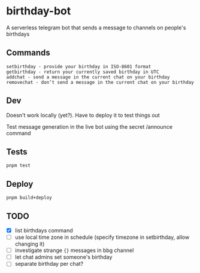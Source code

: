 # birthday-bot

A serverless telegram bot that sends a message to channels on people's birthdays

## Commands

```
setbirthday - provide your birthday in ISO-8601 format
getbirthday - return your currently saved birthday in UTC
addchat - send a message in the current chat on your birthday
removechat - don’t send a message in the current chat on your birthday
```

## Dev

Doesn't work locally (yet?). Have to deploy it to test things out

Test message generation in the live bot using the secret /announce command

## Tests

`pnpm test`

## Deploy

`pnpm build+deploy`

## TODO

- [x] list birthdays command
- [ ] use local time zone in schedule (specify timezone in setbirthday, allow changing it)
- [ ] investigate strange `{}` messages in bbg channel
- [ ] let chat admins set someone's birthday
- [ ] separate birthday per chat?
